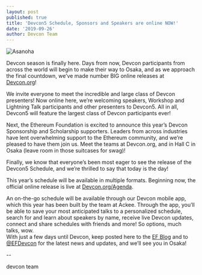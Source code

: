 ```yaml
---
layout: post
published: true
title: 'Devcon5 Schedule, Sponsors and Speakers are online NOW!'
date: '2019-09-26'
author: Devcon Team
---
```


![Asanoha](https://github.com/ethereum/blog/blob/gh-pages/img/2019/09/01-Asanoha-1440p.jpg)

Devcon season is finally here. Days from now, Devcon participants from across the world will begin to make their way to Osaka, and as we approach the final countdown, we’ve made number BIG online releases at [Devcon.org](https://Devcon.org)! 

We invite everyone to meet the incredible and large class of Devcon presenters! Now online here, we’re welcoming speakers, Workshop and Lightning Talk participants and other presenters to Devcon5. All in all, Devcon5 will feature the largest class of Devcon participants ever!

Next, the Ethereum Foundation is excited to announce this year’s Devcon Sponsorship and Scholarship supporters. Leaders from across industries have lent overwhelming support to the Ethereum community, and we’re pleased to have them join us. Meet the teams at Devcon.org, and in Hall C in Osaka (leave room in those suitcases for swag)! 

Finally, we know that everyone’s been most eager to see the release of the Devcon5 Schedule, and we’re thrilled to say that today is the day!

This year’s schedule will be available in multiple formats. Beginning now, the official online release is live at [Devcon.org/Agenda](https://Devcon.org/agenda). 

An on-the-go schedule will be available through our Devcon mobile app, which this year has been built by the team at Ackee. Through the app, you’ll be able to save your most anticipated talks to a personalized schedule, search for and learn about speakers by name, receive live Devcon updates, connect and share schedules with friends and more! So options, much talks, wow.  
With just a few days until Devcon, keep posted here to the [EF Blog](https://blog.ethereum.org/) and to [@EFDevcon](https://twitter.com/EFDevcon) for the latest news and updates, and we’ll see you in Osaka!

--

devcon team
